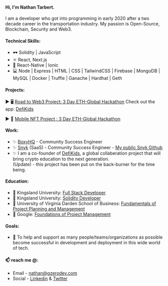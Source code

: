 
#### Hi, I'm Nathan Tarbert. 

I am a developer who got into programming in early 2020 after a two decade career in the transportation industry. My passion is Open-Source, Blockchain, Security and Web3.

#### Technical Skills:
* 🕶️ Solidity | JavaScript
* ⚛  React, Next.js
* 📱 React-Native | Ionic
* 💻 Node | Express | HTML | CSS | TailwindCSS | Firebase | MongoDB | MySQL | Docker | Truffle | Ganache | Hardhat | Geth

#### Projects:
  ▶️  🖥️ [Road to Web3 Project: 3 Day ETH-Global Hackathon](https://showcase.ethglobal.com/roadtoweb3/allocate) Check out the app: [DefiKids](https://defikids-git-main-nathantarbert.vercel.app/)  </br>
  
  ▶️  📱 [Mobile NFT Project : 3 Day ETH-Global Hackathon](https://showcase.ethglobal.com/nfthack2022/anala-art)

#### Work:
- ✨ [BoxyHQ](https://hoxyhq.com) - Community Success Engineer
- ✨ [Snyk](https://snyk.io) (SaaS) - Community Success Engineer - [My public Snyk Github](https://github.com/NathanTarbertSnyk)
- ✨ I am a co-founder of <a href="https://defikids-git-main-nathantarbert.vercel.app/">DefiKids<a/>, a global collaberation project that will bring crypto education to the next generation.     <br>(Update) - this project has been put on the back-burner for the time being.</br>

#### Education:
- 🔭 Kingsland University: [Full Stack Developer](https://blockchaincertificate-verify.kingsland.io/certificate/608a62457913f53a579a0148)
- 🔭 Kingsland University: [Solidity Developer](https://blockchaincertificate-verify.kingsland.io/certificate/62fcb6b61918c47cc68be644)
- 🔭 University of Virginia Darden School of Business: [Fundamentals of Project Planning and Management](https://www.coursera.org/account/accomplishments/certificate/JGQ9ALLJ7XUS)
- 🔭 Google: [Foundations of Project Management](https://www.coursera.org/account/accomplishments/certificate/RRU4BWUKT5P6)

#### Goals:
- 👯 To help and support as many people/teams/organizations as possible become successful in development and deployment in this wide world of tech. </br> 

#### 📫 reach me @:
- Email - nathan@gzerodev.com 
- Social - [Linkedin](https://linkedin.com/in/nathan-tarbert/) & [Twitter](https://twitter.com/nathan_tarbert)









